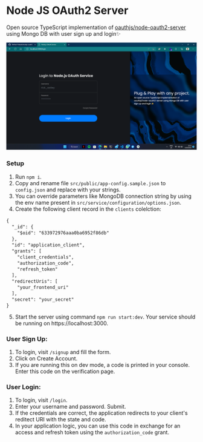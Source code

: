 # Node JS OAuth2 Server

Open source TypeScript implementation of [oauthjs/node-oauth2-server](https://github.com/oauthjs/node-oauth2-server) using Mongo DB with user sign up and login✨

![Login](images/screenshot-1.png)

### Setup

1. Run `npm i`.
2. Copy and rename file `src/public/app-config.sample.json` to `config.json` and replace with your strings.
3. You can override parameters like MongoDB connection string by using the env name present in `src/service/configuration/options.json`.
4. Create the following client record in the `clients` colelction:

```
{
  "_id": {
    "$oid": "633972976aaa0ba6952f86db"
  },
  "id": "application_client",
  "grants": [
    "client_credentials",
    "authorization_code",
    "refresh_token"
  ],
  "redirectUris": [
    "your_frontend_uri"
  ],
  "secret": "your_secret"
}
```

5. Start the server using command `npm run start:dev`. Your service should be running on https://localhost:3000.

### User Sign Up:

1. To login, visit `/signup` and fill the form.
2. Click on Create Account.
3. If you are running this on dev mode, a code is printed in your console. Enter this code on the verification page.

### User Login:

1. To login, visit `/login`.
2. Enter your username and password. Submit.
3. If the credentials are correct, the application redirects to your client's reditect URI with the state and code.
4. In your application logic, you can use this code in exchange for an access and refresh token using the `authorization_code` grant.

